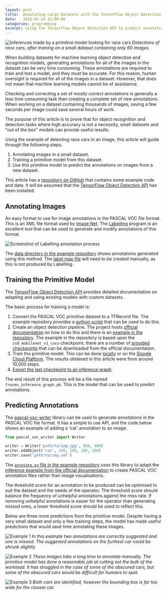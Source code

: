 ```yaml
---
layout: post
title:  Annotating Large Datasets with the TensorFlow Object Detection API
date:   2018-01-24 22:00:00
categories: programming
excerpt: Using the TensorFlow Object Detection API to predict annotations for large datasets.
---
```


![Inferences made by a primitive model looking for race cars](https://res.cloudinary.com/andrewcarteruk/image/upload/v1516747767/TensorFlow%20-%20Race%20Cars/3-boxes.jpg)
_Detections of race cars, after training on a small dataset containing only 60 images_

When building datasets for machine learning object detection and recognition models, generating annotations for all of the images in the dataset can be very time consuming. These annotations are required to train and test a model, and they must be accurate. For this reason, human oversight is required for all of the images in a dataset. However, that does not mean that machine learning models cannot be of assistance.

Checking and correcting a set of mostly correct annotations is generally a less time consuming task than creating a complete set of new annotations. When working on a dataset containing thousands of images, saving a few seconds per image could save several hours of work. 

The purpose of this article is to prove that for object recognition and detection tasks where high accuracy is not a necessity, small datasets and "out of the box" models can provide useful results.

Using the example of detecting race cars in an image, this article will guide through the following steps.

1. Annotating images in a small dataset.
2. Training a primitive model from this dataset.
3. Use this primitive model to predict the annotations on images from a new dataset.

This article has a [repository on GitHub](https://github.com/AndrewCarterUK/tf-example-object-detection-api-race-cars) that contains some example code and data. It will be assumed that the [TensorFlow Object Detection API](https://github.com/tensorflow/models/blob/master/research/object_detection/g3doc/installation.md) has been installed.

## Annotating Images

An easy format to use for image annotations is the PASCAL VOC file format. This is an XML file format used by [Image Net](http://www.image-net.org/). The [LabelImg](https://github.com/tzutalin/labelImg) program is an excellent tool that can be used to generate and modify annotations of this format.

![Screenshot of LabelImg annotation process](http://res.cloudinary.com/andrewcarteruk/image/upload/v1516749498/TensorFlow%20-%20Race%20Cars/labelImg.png)

The [data directory in the example repository](https://github.com/AndrewCarterUK/tf-example-object-detection-api-race-cars/tree/master/data) shows annotations generated using this method. The [label map file](https://github.com/AndrewCarterUK/tf-example-object-detection-api-race-cars/blob/master/data/map.pbtxt) will need to be created manually, as this is not produced by LabelImg.

## Training the Primitive Model

The [TensorFlow Object Detection API](https://github.com/tensorflow/models/tree/master/research/object_detection) provides detailed documentation on adapting and using existing models with custom datasets.

The basic process for training a model is:

1. Convert the PASCAL VOC primitive dataset to a TFRecord file. The example repository provides a [python script](https://github.com/AndrewCarterUK/tf-example-object-detection-api-race-cars/blob/master/create_pascal_tf_record.py) that can be used to do this.
2. Create an object detection pipeline. The project hosts [official documentation](https://github.com/tensorflow/models/blob/master/research/object_detection/g3doc/configuring_jobs.md) on how to do this and there is an [example in the repository](https://github.com/AndrewCarterUK/tf-example-object-detection-api-race-cars/blob/master/ssd_mobilenet_v1_coco.config). The example in the repository is based upon the `ssd_mobilenet_v1_coco` checkpoint, there are a number of [provided checkpoints](https://github.com/tensorflow/models/blob/master/research/object_detection/g3doc/detection_model_zoo.md) that can be downloaded from the official documentation.
3. Train the primitive model. This can be done [locally](https://github.com/tensorflow/models/blob/master/research/object_detection/g3doc/running_locally.md) or on the [Google Cloud Platform](https://github.com/tensorflow/models/blob/master/research/object_detection/g3doc/running_on_cloud.md). The results obtained in this article were from around 10,000 steps.
4. [Export the last checkpoint to an inference graph](https://github.com/tensorflow/models/blob/master/research/object_detection/g3doc/exporting_models.md).

The end result of this process will be a file named `frozen_inference_graph.pb`. This is the model that can be used to predict annotations.

## Predicting Annotations

The [pascal-voc-writer](https://github.com/AndrewCarterUK/pascal-voc-writer) library can be used to generate annotations in the PASCAL VOC file format. It has a simple to use API, and the code below shows an example of adding a 'cat' annotation to an image.

```python
from pascal_voc_writer import Writer

writer = Writer('path/to/img.jpg', 800, 400)
writer.addObject('cat', 100, 100, 200, 200)
writer.save('path/to/img.xml')
```

The [`annotate.py` file in the example repository](https://github.com/AndrewCarterUK/tf-example-object-detection-api-race-cars/blob/master/annotate.py) uses this library to adapt the [inference example from the official documentation](https://github.com/tensorflow/models/blob/master/research/object_detection/object_detection_tutorial.ipynb) to create PASCAL VOC annotation files rather than image visualisations.

The threshold score for an annotation to be produced can be optimised to suit the dataset and the needs of the operator. The threshold score should balance the frequency of unhelpful annotations against the miss rate. If removing unhelpful annotations is easier for the operator than generating missed ones, a lower threshold score should be used to reflect this.

Below are three more predictions from the primitive model. Despite having a very small dataset and only a few training steps, the model has made useful predictions that would save time annotating these images.

![Example 1](https://res.cloudinary.com/andrewcarteruk/image/upload/v1516747767/TensorFlow%20-%20Race%20Cars/2-boxes.jpg)
_In this example two annotations are correctly suggested and one is missed. The suggested annotations on the furthest car could be shrunk slightly._

![Example 2](https://res.cloudinary.com/andrewcarteruk/image/upload/v1516747768/TensorFlow%20-%20Race%20Cars/1-boxes.jpg)
_These images take a long time to annotate manually. The primitive model has done a reasonable job at cutting out the bulk of the workload. It has struggled in the case of some of the obscured cars, but some of the obscured cars would be difficult for humans to spot._

![Example 3](https://res.cloudinary.com/andrewcarteruk/image/upload/v1516747767/TensorFlow%20-%20Race%20Cars/4-boxes.jpg)
_Both cars are identified, however the bounding box is far too wide for the closest car._
